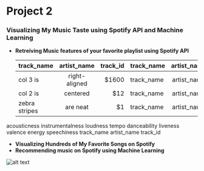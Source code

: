 # Project 2 
### Visualizing My Music Taste using Spotify API and Machine Learning

* **Retreiving Music features of your favorite playlist using Spotify API**

    | track_name | artist_name | track_id |track_name | artist_name | track_id |
    | ------------- |:-------------:| -----:|------------- |:-------------:| -----:|
    | col 3 is      | right-aligned | $1600 |track_name | artist_name | track_id |
    | col 2 is      | centered      |   $12 |track_name | artist_name | track_id |
    | zebra stripes | are neat      |    $1 |track_name | artist_name | track_id |
acousticness	instrumentalness	loudness	tempo	danceability	liveness	valence	energy	speechiness
track_name	artist_name	track_id
* **Visualizing Hundreds of My Favorite Songs on Spotify**
* **Recommending music on Spotify using Machine Learning**

![alt text](https://spotify.i.lithium.com/t5/image/serverpage/image-id/34343iEA24CBEDC14AD443/image-size/medium?v=0.6&px=100 "Logo Title Text 1")


